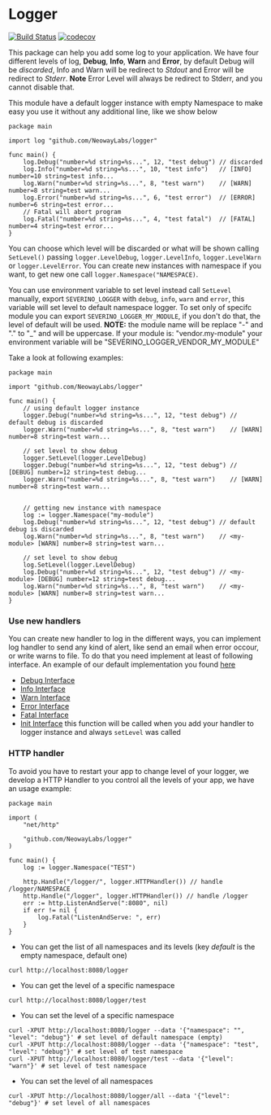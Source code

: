 # Logger

[![Build Status](https://travis-ci.org/NeowayLabs/logger.svg?branch=master)](https://travis-ci.org/NeowayLabs/logger)
[![codecov](https://codecov.io/gh/NeowayLabs/logger/branch/master/graph/badge.svg)](https://codecov.io/gh/NeowayLabs/logger)

This package can help you add some log to your application. We have four different levels of log, **Debug**, **Info**,
**Warn** and **Error**, by default Debug will be *discarded*, Info and Warn will be redirect to *Stdout* and Error will
be redirect to *Stderr*. **Note** Error Level will always be redirect to Stderr, and you cannot disable that.

This module have a default logger instance with empty Namespace to make easy you use it without any additional line,
like we show below
```
package main

import log "github.com/NeowayLabs/logger"

func main() {
    log.Debug("number=%d string=%s...", 12, "test debug") // discarded
    log.Info("number=%d string=%s...", 10, "test info")   // [INFO] number=10 string=test info...
    log.Warn("number=%d string=%s...", 8, "test warn")    // [WARN] number=8 string=test warn...
    log.Error("number=%d string=%s...", 6, "test error")  // [ERROR] number=6 string=test error...
    // Fatal will abort program
    log.Fatal("number=%d string=%s...", 4, "test fatal")  // [FATAL] number=4 string=test error...
}
```

You can choose which level will be discarded or what will be shown calling ```SetLevel()``` passing
```logger.LevelDebug```, ```logger.LevelInfo```, ```logger.LevelWarn``` or ```logger.LevelError```. You can create new
instances with namespace if you want, to get new one call ```logger.Namespace("NAMESPACE)```.

You can use environment variable to set level instead call ```SetLevel``` manually, export ```SEVERINO_LOGGER``` with
```debug```, ```info```, ```warn``` and ```error```, this variable will set level to default namespace logger. To set
only of specifc module you can export ```SEVERINO_LOGGER_MY_MODULE```, if you don't do that, the level of default will
be used.
**NOTE:** the module name will be replace "-" and "." to "\_" and will be uppercase. If your module is: "vendor.my-module"
your environment variable will be "SEVERINO_LOGGER_VENDOR_MY_MODULE"

Take a look at following examples:

```
package main

import "github.com/NeowayLabs/logger"

func main() {
    // using default logger instance
    logger.Debug("number=%d string=%s...", 12, "test debug") // default debug is discarded
    logger.Warn("number=%d string=%s...", 8, "test warn")    // [WARN] number=8 string=test warn...

    // set level to show debug
    logger.SetLevel(logger.LevelDebug)
    logger.Debug("number=%d string=%s...", 12, "test debug") // [DEBUG] number=12 string=test debug...
    logger.Warn("number=%d string=%s...", 8, "test warn")    // [WARN] number=8 string=test warn...


    // getting new instance with namespace
    log := logger.Namespace("my-module")
    log.Debug("number=%d string=%s...", 12, "test debug") // default debug is discarded
    log.Warn("number=%d string=%s...", 8, "test warn")    // <my-module> [WARN] number=8 string=test warn...

    // set level to show debug
    log.SetLevel(logger.LevelDebug)
    log.Debug("number=%d string=%s...", 12, "test debug") // <my-module> [DEBUG] number=12 string=test debug...
    log.Warn("number=%d string=%s...", 8, "test warn")    // <my-module> [WARN] number=8 string=test warn...
}
```

### Use new handlers

You can create new handler to log in the different ways, you can implement log handler to send any kind of
alert, like send an email when error occour, or write warns to file. To do that you need implement at least of following
interface.
An example of our default implementation you found [here](http://github.com/NeowayLabs/logger/blob/master/handler.go)

* [Debug Interface](http://github.com/NeowayLabs/logger/blob/master/logger.go#L33)
* [Info Interface](http://github.com/NeowayLabs/logger/blob/master/logger.go#L37)
* [Warn Interface](http://github.com/NeowayLabs/logger/blob/master/logger.go#L41)
* [Error Interface](http://github.com/NeowayLabs/logger/blob/master/logger.go#L45)
* [Fatal Interface](http://github.com/NeowayLabs/logger/blob/master/logger.go#L49)
* [Init Interface](http://github.com/NeowayLabs/logger/blob/master/logger.go#L29) this function will be called
when you add your handler to logger instance and always ```setLevel``` was called


### HTTP handler

To avoid you have to restart your app to change level of your logger, we develop a HTTP Handler to you control all
the levels of your app, we have an usage example:

```
package main

import (
    "net/http"

    "github.com/NeowayLabs/logger"
)

func main() {
    log := logger.Namespace("TEST")

    http.Handle("/logger/", logger.HTTPHandler()) // handle /logger/NAMESPACE
    http.Handle("/logger", logger.HTTPHandler()) // handle /logger
    err := http.ListenAndServe(":8080", nil)
    if err != nil {
        log.Fatal("ListenAndServe: ", err)
    }
}
```

* You can get the list of all namespaces and its levels (key _default_ is the empty namespace, default one)
```
curl http://localhost:8080/logger
```

* You can get the level of a specific namespace
```
curl http://localhost:8080/logger/test
```

* You can set the level of a specific namespace
```
curl -XPUT http://localhost:8080/logger --data '{"namespace": "", "level": "debug"}' # set level of default namespace (empty)
curl -XPUT http://localhost:8080/logger --data '{"namespace": "test", "level": "debug"}' # set level of test namespace
curl -XPUT http://localhost:8080/logger/test --data '{"level": "warn"}' # set level of test namespace
```

* You can set the level of all namespaces
```
curl -XPUT http://localhost:8080/logger/all --data '{"level": "debug"}' # set level of all namespaces
```
